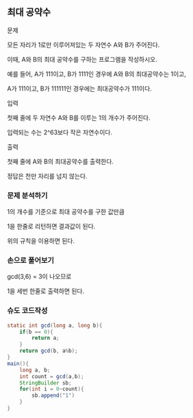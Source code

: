 ## 최대 공약수

문제

모든 자리가 1로만 이루어져있는 두 자연수 A와 B가 주어진다. 

이때, A와 B의 최대 공약수를 구하는 프로그램을 작성하시오.

예를 들어, A가 111이고, B가 1111인 경우에 A와 B의 최대공약수는 1이고, 

A가 111이고, B가 111111인 경우에는 최대공약수가 111이다.

입력

첫째 줄에 두 자연수 A와 B를 이루는 1의 개수가 주어진다. 

입력되는 수는 2^63보다 작은 자연수이다.

출력

첫째 줄에 A와 B의 최대공약수를 출력한다. 

정답은 천만 자리를 넘지 않는다.

### 문제 분석하기

1의 개수를 기준으로 최대 공약수를 구한 값만큼

1을 한줄로 리턴하면 결과값이 된다.

위의 규칙을 이용하면 된다.

### 손으로 풀어보기

gcd(3,6) = 3이 나오므로

1을 세번 한줄로 출력하면 된다.

### 슈도 코드작성

```java
static int gcd(long a, long b){
    if(b == 0){
        return a;
    }
    return gcd(b, a%b);
}
main(){
    long a, b;
    int count = gcd(a,b);
    StringBuilder sb;
    for(int i = 0~count){
        sb.append("1")
    }
}
```
